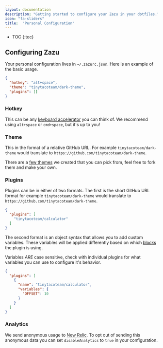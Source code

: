```yaml
---
layout: documentation
description: "Getting started to configure your Zazu in your dotfiles."
icon: "fa-sliders"
title:  "Personal Configuration"
---
```


* TOC
{:toc}

## Configuring Zazu

Your personal configuration lives in `~/.zazurc.json`. Here is an example of the
basic usage.

~~~ json
{
  "hotkey": "alt+space",
  "theme": "tinytacoteam/dark-theme",
  "plugins": []
}
~~~~

### Hotkey

This can be any [keyboard
accelerator](https://github.com/electron/electron/blob/master/docs/api/accelerator.md)
you can think of. We recommend using `alt+space` or `cmd+space`, but it's up
to you!

### Theme

This in the format of a relative GitHub URL. For example `tinytacoteam/dark-theme`
would translate to `https://github.com/tinytacoteam/dark-theme`.

There are a [few themes](/themes) we created that you can pick from, feel free
to fork them and make your own.

### Plugins

Plugins can be in either of two formats. The first is the short GitHub URL
format for example `tinytacoteam/dark-theme` would translate to
`https://github.com/tinytacoteam/dark-theme`.

~~~ json
{
  "plugins": [
    "tinytacoteam/calculator"
  ]
}
~~~~

The second format is an object syntax that allows you to add custom variables.
These variables will be applied differently based on which
[blocks](/documentation/blocks/) the plugin is using.

Variables *ARE* case sensitive, check with individual plugins for what variables
you can use to configure it's behavior.

~~~ json
{
  "plugins": [
    {
      "name": "tinytacoteam/calculator",
      "variables": {
        "OFFSET": 10
      }
    }
  ]
}
~~~~

### Analytics

We send anonymous usage to [New Relic](https://newrelic.com/). To opt out of
sending this anonymous data you can set `disableAnalytics` to `true` in your
configuration.
